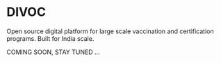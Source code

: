 # DIVOC
Open source digital platform for large scale vaccination and certification programs. Built for India scale.

COMING SOON, STAY TUNED ...
